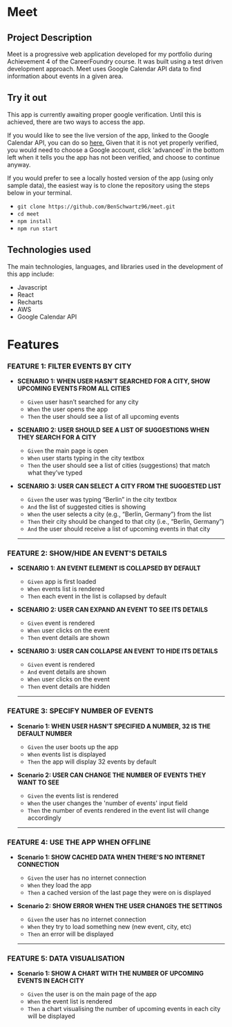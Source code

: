 # Meet

## Project Description 

Meet is a progressive web application developed for my portfolio during Achievement 4 of the CareerFoundry course. It was built using a test driven development approach. Meet uses Google Calendar API data to find information about events in a given area.

## Try it out

This app is currently awaiting proper google verification. Until this is achieved, there are two ways to access the app.

If you would like to see the live version of the app, linked to the Google Calendar API, you can do so [here.](https://benschwartz96.github.io/meet/) Given that it is not yet properly verified, you would need to choose a Google account, click 'advanced' in the bottom left when it tells you the app has not been verified, and choose to continue anyway. 

If you would prefer to see a locally hosted version of the app (using only sample data), the easiest way is to clone the repository using the steps below in your terminal.

- `git clone https://github.com/BenSchwartz96/meet.git`
- `cd meet`
- `npm install`
- `npm run start`

## Technologies used

The main technologies, languages, and libraries used in the development of this app include:

 - Javascript
 - React
 - Recharts
 - AWS
 - Google Calendar API

# **Features**

### **FEATURE 1: FILTER EVENTS BY CITY**

- **SCENARIO 1: WHEN USER HASN’T SEARCHED FOR A CITY, SHOW UPCOMING EVENTS FROM ALL CITIES**

  - `Given` user hasn’t searched for any city
  - `When` the user opens the app
  - `Then` the user should see a list of all upcoming events

- **SCENARIO 2: USER SHOULD SEE A LIST OF SUGGESTIONS WHEN THEY SEARCH FOR A CITY**

  - `Given` the main page is open
  - `When` user starts typing in the city textbox
  - `Then` the user should see a list of cities (suggestions) that match what they’ve typed

- **SCENARIO 3: USER CAN SELECT A CITY FROM THE SUGGESTED LIST**

  - `Given` the user was typing “Berlin” in the city textbox
  - `And` the list of suggested cities is showing
  - `When` the user selects a city (e.g., “Berlin, Germany”) from the list
  - `Then` their city should be changed to that city (i.e., “Berlin, Germany”)
  - `And` the user should receive a list of upcoming events in that city

  ***

### **FEATURE 2: SHOW/HIDE AN EVENT'S DETAILS**

- **SCENARIO 1: AN EVENT ELEMENT IS COLLAPSED BY DEFAULT**

  - `Given` app is first loaded
  - `When` events list is rendered
  - `Then` each event in the list is collapsed by default

- **SCENARIO 2: USER CAN EXPAND AN EVENT TO SEE ITS DETAILS**

  - `Given` event is rendered
  - `When` user clicks on the event
  - `Then` event details are shown

- **SCENARIO 3: USER CAN COLLAPSE AN EVENT TO HIDE ITS DETAILS**

  - `Given` event is rendered
  - `And` event details are shown
  - `When` user clicks on the event
  - `Then` event details are hidden

  ***

### **FEATURE 3: SPECIFY NUMBER OF EVENTS**

- **Scenario 1: WHEN USER HASN'T SPECIFIED A NUMBER, 32 IS THE DEFAULT NUMBER**

  - `Given` the user boots up the app
  - `When` events list is displayed
  - `Then` the app will display 32 events by default

- **Scenario 2: USER CAN CHANGE THE NUMBER OF EVENTS THEY WANT TO SEE**

  - `Given` the events list is rendered
  - `When` the user changes the 'number of events' input field
  - `Then` the number of events rendered in the event list will change accordingly

  ***

### **FEATURE 4: USE THE APP WHEN OFFLINE**

- **Scenario 1: SHOW CACHED DATA WHEN THERE'S NO INTERNET CONNECTION**

  - `Given` the user has no internet connection
  - `When` they load the app
  - `Then` a cached version of the last page they were on is displayed

- **Scenario 2: SHOW ERROR WHEN THE USER CHANGES THE SETTINGS**

  - `Given` the user has no internet connection
  - `When` they try to load something new (new event, city, etc)
  - `Then` an error will be displayed

  ***

### **FEATURE 5: DATA VISUALISATION**

- **Scenario 1: SHOW A CHART WITH THE NUMBER OF UPCOMING EVENTS IN EACH CITY**

  - `Given` the user is on the main page of the app
  - `When` the event list is rendered
  - `Then` a chart visualising the number of upcoming events in each city will be displayed








